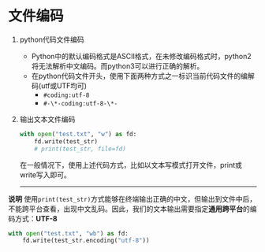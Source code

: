 # 文件编码

1. python代码文件编码
    * Python中的默认编码格式是ASCII格式，在未修改编码格式时，python2将无法解析中文编码。而python3可以进行正确的解析。
    * 在python代码文件开头，使用下面两种方式之一标识当前代码文件的编解码(utf或UTF均可)
      * `#coding:utf-8`
      * `#-\*-coding:utf-8-\*-`

2. 输出文本文件编码

    ```python
    with open("test.txt", "w") as fd:
        fd.write(test_str)
        # print(test_str, file=fd)
    ```

    在一般情况下，使用上述代码方式，比如以文本写模式打开文件，print或write写入即可。

    ***

**说明**
使用`print(test_str)`方式能够在终端输出正确的中文，但输出到文件中后，不能跨平台查看，出现中文乱码。因此，我们的文本输出需要指定**通用跨平台**的编码方式：**UTF-8**

```python
with open("test.txt", "wb") as fd:
    fd.write(test_str.encoding("utf-8"))
```
